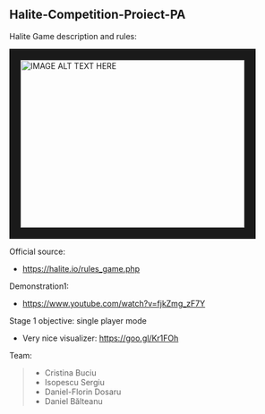 ## Halite-Competition-Proiect-PA

Halite Game description and rules:

<a href="http://www.youtube.com/watch?feature=player_embedded&v=2_N6ZcOioQI" target="_blank"><img src="http://img.youtube.com/vi/2_N6ZcOioQI/0.jpg" 
alt="IMAGE ALT TEXT HERE" width="400" height="300" border="20" /></a>

Official source:
 - https://halite.io/rules_game.php

Demonstration1:
- https://www.youtube.com/watch?v=fjkZmg_zF7Y

Stage 1 objective: single player mode
- Very nice visualizer: https://goo.gl/Kr1FOh

Team:
>- Cristina Buciu
>- Isopescu Sergiu
>- Daniel-Florin Dosaru
>- Daniel Bălteanu
